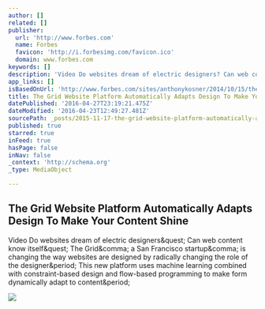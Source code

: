 ```yaml
---
author: []
related: []
publisher:
  url: 'http://www.forbes.com'
  name: Forbes
  favicon: 'http://i.forbesimg.com/favicon.ico'
  domain: www.forbes.com
keywords: []
description: 'Video Do websites dream of electric designers? Can web content know itself? The Grid, a San Francisco startup, is changing the way websites are designed by radically changing the role of the designer. This new platform uses machine learning combined with constraint-based design and flow-based programming to make form dynamically adapt to content.'
app_links: []
isBasedOnUrl: 'http://www.forbes.com/sites/anthonykosner/2014/10/15/the-grid-website-platform-automatically-adapts-design-to-make-your-content-shine/'
title: The Grid Website Platform Automatically Adapts Design To Make Your Content Shine
datePublished: '2016-04-27T23:19:21.475Z'
dateModified: '2016-04-23T12:49:27.481Z'
sourcePath: _posts/2015-11-17-the-grid-website-platform-automatically-adapts-design-to-mak.md
published: true
starred: true
inFeed: true
hasPage: false
inNav: false
_context: 'http://schema.org'
_type: MediaObject

---
```

<article style=""><h1>The Grid Website Platform Automatically Adapts Design To Make Your Content Shine</h1><p>Video Do websites dream of electric designers&amp;quest; Can web content know itself&amp;quest; The Grid&amp;comma; a San Francisco startup&amp;comma; is changing the way websites are designed by radically changing the role of the designer&amp;period; This new platform uses machine learning combined with constraint-based design and flow-based programming to make form dynamically adapt to content&amp;period;</p><img src="http://blogs-images.forbes.com/anthonykosner/files/2014/10/the_grid-designs_tiled_logo.jpg" /></article>